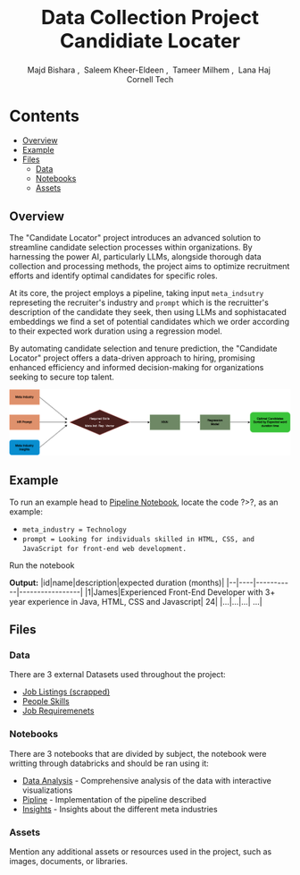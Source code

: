 <h1 align='center' style="text-align:center; font-weight:bold; font-size:2.5em"> Data Collection Project<br>Candidiate Locater</h1>

<p align='center' style="text-align:center;font-size:1em;">
    <a>Majd Bishara</a>&nbsp;,&nbsp;
    <a>Saleem Kheer-Eldeen</a>&nbsp;,&nbsp;
    <a>Tameer Milhem</a>&nbsp;,&nbsp;
    <a>Lana Haj</a>&nbsp;
    <br/> 
    Cornell Tech<br/> 
    
</p>



# Contents

- [Overview](#overview)
- [Example](#example)
- [Files](#files)
  - [Data](#data)
  - [Notebooks](#notebooks)
  - [Assets](#assets)

## Overview

The "Candidate Locator" project introduces an advanced solution to streamline candidate selection processes within organizations. By harnessing the power AI, particularly LLMs, alongside thorough data collection and processing methods, the project aims to optimize recruitment efforts and identify optimal candidates for specific roles.

At its core, the project employs a pipeline, taking input `meta_indsutry` represeting the recruiter's industry and `prompt` which is the recruitter's description of the candidate they seek, then using LLMs and sophistacated embeddings we find a set of potential candidates which we order according to their expected work duration using a regression model.

By automating candidate selection and tenure prediction, the "Candidate Locator" project offers a data-driven approach to hiring, promising enhanced efficiency and informed decision-making for organizations seeking to secure top talent.

![Pipeline](data/assets/Pipeline.png)

## Example

To run an example head to [Pipeline Notebook](data/notebooks/Pipeline.ipynb), locate the code ?>?, as an example: 
- `meta_industry = Technology`
- `prompt = Looking for individuals skilled in HTML, CSS, and JavaScript for front-end web development.`

Run the notebook

**Output:**
|id|name|description|expected duration (months)|
|--|----|-----------|-----------------|
|1|James|Experienced Front-End Developer with 3+ year experience in Java, HTML, CSS and Javascript| 24|
|...|...|...| ...|

## Files

### Data

There are 3 external Datasets used throughout the project:
- [Job Listings (scrapped)]()
- [People Skills]()
- [Job Requiremenets]()

### Notebooks

There are 3 notebooks that are divided by subject, the notebook were writting through databricks and should be ran using it:
- [Data Analysis]() - Comprehensive analysis of the data with interactive visualizations
- [Pipline]() - Implementation of the pipeline described
- [Insights]() - Insights about the different meta industries

### Assets

Mention any additional assets or resources used in the project, such as images, documents, or libraries.

